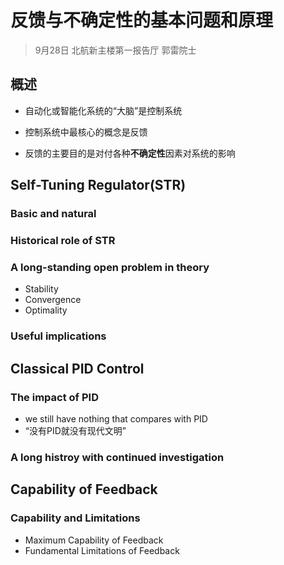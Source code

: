 # 反馈与不确定性的基本问题和原理

> 9月28日 北航新主楼第一报告厅 郭雷院士

## 概述

- 自动化或智能化系统的“大脑”是控制系统

- 控制系统中最核心的概念是反馈

- 反馈的主要目的是对付各种**不确定性**因素对系统的影响

## Self-Tuning Regulator(STR)

### Basic and natural

### Historical role of STR

### A long-standing open problem in theory

- Stability
- Convergence
- Optimality

### Useful implications

## Classical PID Control

### The impact of PID

- we still have nothing that compares with PID
- “没有PID就没有现代文明”

### A long histroy with continued investigation

## Capability of Feedback

### Capability and Limitations

- Maximum Capability of Feedback
- Fundamental Limitations of Feedback

